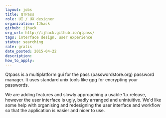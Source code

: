 ```yaml
---
layout: jobs
title: QTPass
role: UI / UX designer
organization: IJhack
github: ijhack
org_url: http://ijhack.github.io/qtpass/
tags: interface design, user experience
status: searching
rate: gratis
date_posted: 2015-04-22
description:
how_to_apply:
---
```


Qtpass is a multiplatform gui for the pass (passwordstore.org) password manager. It uses standard unix tools like gpg for encrypting your passwords.

We are adding features and slowly approaching a usable 1.x release, however the user interface is ugly, badly arranged and unintuitive. We'd like some help with organising and redesigning the user interface and workflow so that the application is easier and nicer to use.
